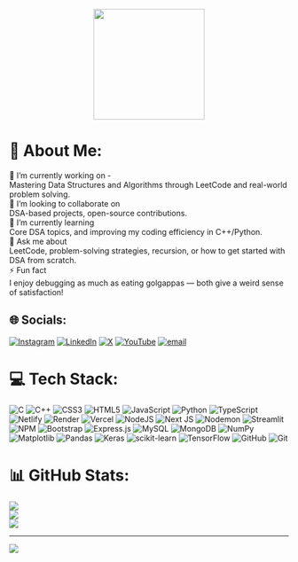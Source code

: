 <p align="center">
  <img src="https://github.com/user-attachments/assets/41f1c976-7160-41c3-802d-c42c6409c7de" height="200" />
</p>



# 💫 About Me:
🔭 I’m currently working on -<br>Mastering Data Structures and Algorithms through LeetCode and real-world problem solving.<br>👯 I’m looking to collaborate on<br>DSA-based projects, open-source contributions.<br>🌱 I’m currently learning<br>Core DSA topics, and improving my coding efficiency in C++/Python.<br>💬 Ask me about<br>LeetCode, problem-solving strategies, recursion, or how to get started with DSA from scratch.<br>⚡ Fun fact<br>I enjoy debugging as much as eating golgappas — both give a weird sense of satisfaction!     

## 🌐 Socials:
[![Instagram](https://img.shields.io/badge/Instagram-%23E4405F.svg?logo=Instagram&logoColor=white)](https://instagram.com/anup_thakur93) [![LinkedIn](https://img.shields.io/badge/LinkedIn-%230077B5.svg?logo=linkedin&logoColor=white)](https://linkedin.com/in/anup-thakur-5b75a01b1) [![X](https://img.shields.io/badge/X-black.svg?logo=X&logoColor=white)](https://x.com/AnupTha00841898) [![YouTube](https://img.shields.io/badge/YouTube-%23FF0000.svg?logo=YouTube&logoColor=white)](https://youtube.com/@anupthakur489) [![email](https://img.shields.io/badge/Email-D14836?logo=gmail&logoColor=white)](mailto:tanup229@gmail.com) 

# 💻 Tech Stack:
![C](https://img.shields.io/badge/c-%2300599C.svg?style=for-the-badge&logo=c&logoColor=white) ![C++](https://img.shields.io/badge/c++-%2300599C.svg?style=for-the-badge&logo=c%2B%2B&logoColor=white) ![CSS3](https://img.shields.io/badge/css3-%231572B6.svg?style=for-the-badge&logo=css3&logoColor=white) ![HTML5](https://img.shields.io/badge/html5-%23E34F26.svg?style=for-the-badge&logo=html5&logoColor=white) ![JavaScript](https://img.shields.io/badge/javascript-%23323330.svg?style=for-the-badge&logo=javascript&logoColor=%23F7DF1E) ![Python](https://img.shields.io/badge/python-3670A0?style=for-the-badge&logo=python&logoColor=ffdd54) ![TypeScript](https://img.shields.io/badge/typescript-%23007ACC.svg?style=for-the-badge&logo=typescript&logoColor=white) ![Netlify](https://img.shields.io/badge/netlify-%23000000.svg?style=for-the-badge&logo=netlify&logoColor=#00C7B7) ![Render](https://img.shields.io/badge/Render-%46E3B7.svg?style=for-the-badge&logo=render&logoColor=white) ![Vercel](https://img.shields.io/badge/vercel-%23000000.svg?style=for-the-badge&logo=vercel&logoColor=white) ![NodeJS](https://img.shields.io/badge/node.js-6DA55F?style=for-the-badge&logo=node.js&logoColor=white) ![Next JS](https://img.shields.io/badge/Next-black?style=for-the-badge&logo=next.js&logoColor=white) ![Nodemon](https://img.shields.io/badge/NODEMON-%23323330.svg?style=for-the-badge&logo=nodemon&logoColor=%BBDEAD) ![Streamlit](https://img.shields.io/badge/Streamlit-%23FE4B4B.svg?style=for-the-badge&logo=streamlit&logoColor=white) ![NPM](https://img.shields.io/badge/NPM-%23CB3837.svg?style=for-the-badge&logo=npm&logoColor=white) ![Bootstrap](https://img.shields.io/badge/bootstrap-%238511FA.svg?style=for-the-badge&logo=bootstrap&logoColor=white) ![Express.js](https://img.shields.io/badge/express.js-%23404d59.svg?style=for-the-badge&logo=express&logoColor=%2361DAFB) ![MySQL](https://img.shields.io/badge/mysql-4479A1.svg?style=for-the-badge&logo=mysql&logoColor=white) ![MongoDB](https://img.shields.io/badge/MongoDB-%234ea94b.svg?style=for-the-badge&logo=mongodb&logoColor=white) ![NumPy](https://img.shields.io/badge/numpy-%23013243.svg?style=for-the-badge&logo=numpy&logoColor=white) ![Matplotlib](https://img.shields.io/badge/Matplotlib-%23ffffff.svg?style=for-the-badge&logo=Matplotlib&logoColor=black) ![Pandas](https://img.shields.io/badge/pandas-%23150458.svg?style=for-the-badge&logo=pandas&logoColor=white) ![Keras](https://img.shields.io/badge/Keras-%23D00000.svg?style=for-the-badge&logo=Keras&logoColor=white) ![scikit-learn](https://img.shields.io/badge/scikit--learn-%23F7931E.svg?style=for-the-badge&logo=scikit-learn&logoColor=white) ![TensorFlow](https://img.shields.io/badge/TensorFlow-%23FF6F00.svg?style=for-the-badge&logo=TensorFlow&logoColor=white) ![GitHub](https://img.shields.io/badge/github-%23121011.svg?style=for-the-badge&logo=github&logoColor=white) ![Git](https://img.shields.io/badge/git-%23F05033.svg?style=for-the-badge&logo=git&logoColor=white)
# 📊 GitHub Stats:
![](https://github-readme-stats.vercel.app/api?username=Anupthakurr&theme=dark&hide_border=false&include_all_commits=false&count_private=false)<br/>
![](https://nirzak-streak-stats.vercel.app/?user=Anupthakurr&theme=dark&hide_border=false)<br/>
![](https://github-readme-stats.vercel.app/api/top-langs/?username=Anupthakurr&theme=dark&hide_border=false&include_all_commits=false&count_private=false&layout=compact)

---
[![](https://visitcount.itsvg.in/api?id=Anupthakurr&icon=0&color=0)](https://visitcount.itsvg.in)

<!-- Proudly created with GPRM ( https://gprm.itsvg.in ) -->
